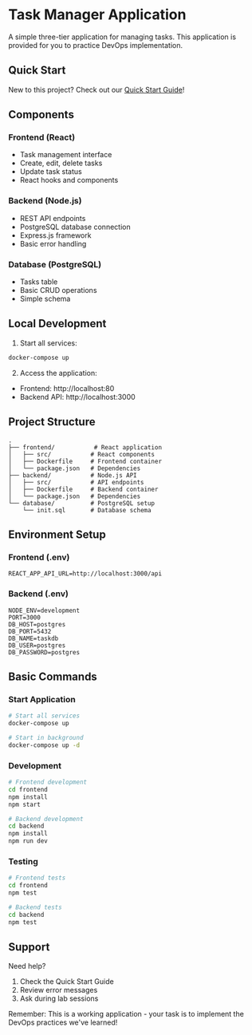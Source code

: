 # Task Manager Application

A simple three-tier application for managing tasks. This application is provided for you to practice DevOps implementation.

## Quick Start

New to this project? Check out our [Quick Start Guide](./QUICKSTART.md)!

## Components

### Frontend (React)
- Task management interface
- Create, edit, delete tasks
- Update task status
- React hooks and components

### Backend (Node.js)
- REST API endpoints
- PostgreSQL database connection
- Express.js framework
- Basic error handling

### Database (PostgreSQL)
- Tasks table
- Basic CRUD operations
- Simple schema

## Local Development

1. Start all services:
```bash
docker-compose up
```

2. Access the application:
- Frontend: http://localhost:80
- Backend API: http://localhost:3000

## Project Structure
```
.
├── frontend/           # React application
│   ├── src/           # React components
│   ├── Dockerfile     # Frontend container
│   └── package.json   # Dependencies
├── backend/           # Node.js API
│   ├── src/           # API endpoints
│   ├── Dockerfile     # Backend container
│   └── package.json   # Dependencies
└── database/          # PostgreSQL setup
    └── init.sql       # Database schema
```

## Environment Setup

### Frontend (.env)
```
REACT_APP_API_URL=http://localhost:3000/api
```

### Backend (.env)
```
NODE_ENV=development
PORT=3000
DB_HOST=postgres
DB_PORT=5432
DB_NAME=taskdb
DB_USER=postgres
DB_PASSWORD=postgres
```

## Basic Commands

### Start Application
```bash
# Start all services
docker-compose up

# Start in background
docker-compose up -d
```

### Development
```bash
# Frontend development
cd frontend
npm install
npm start

# Backend development
cd backend
npm install
npm run dev
```

### Testing
```bash
# Frontend tests
cd frontend
npm test

# Backend tests
cd backend
npm test
```

## Support

Need help?
1. Check the Quick Start Guide
2. Review error messages
3. Ask during lab sessions

Remember: This is a working application - your task is to implement the DevOps practices we've learned!
